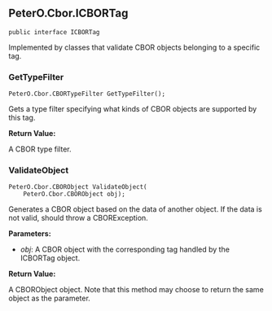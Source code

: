 ## PeterO.Cbor.ICBORTag

    public interface ICBORTag

Implemented by classes that validate CBOR objects belonging to a specific tag.

### GetTypeFilter

    PeterO.Cbor.CBORTypeFilter GetTypeFilter();

Gets a type filter specifying what kinds of CBOR objects are supported by this tag.

<b>Return Value:</b>

A CBOR type filter.

### ValidateObject

    PeterO.Cbor.CBORObject ValidateObject(
        PeterO.Cbor.CBORObject obj);

Generates a CBOR object based on the data of another object. If the data is not valid, should throw a CBORException.

<b>Parameters:</b>

 * <i>obj</i>: A CBOR object with the corresponding tag handled by the ICBORTag object.

<b>Return Value:</b>

A CBORObject object. Note that this method may choose to return the same object as the parameter.
